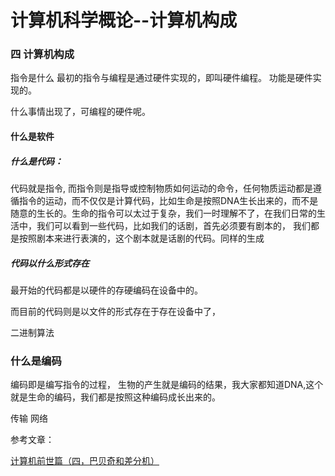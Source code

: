 # 计算机科学概论--计算机构成


### 四 计算机构成


指令是什么
   最初的指令与编程是通过硬件实现的，即叫硬件编程。
   功能是硬件实现的。
   
什么事情出现了，可编程的硬件呢。



#### 什么是软件



##### 什么是代码：
   代码就是指令, 而指令则是指导或控制物质如何运动的命令，任何物质运动都是遵循指令的运动，而不仅仅是计算代码，比如生命是按照DNA生长出来的，而不是随意的生长的。生命的指令可以太过于复杂，我们一时理解不了，在我们日常的生活中，我们可以看到一些代码，比如我们的话剧，首先必须要有剧本的， 我们都是按照剧本来进行表演的，这个剧本就是话剧的代码。同样的生成

##### 代码以什么形式存在
   
  最开始的代码都是以硬件的存硬编码在设备中的。
  
 而目前的代码则是以文件的形式存在于存在设备中了，
   
   
   二进制算法


### 什么是编码

编码即是编写指令的过程， 生物的产生就是编码的结果，我大家都知道DNA,这个就是生命的编码，我们都是按照这种编码成长出来的。



传输  网络



参考文章：

[计算机前世篇（四，巴贝奇和差分机）](http://www.flickering.cn/%E5%85%AB%E5%8D%A6%E5%A4%A9%E5%9C%B0/2015/03/%E8%AE%A1%E7%AE%97%E6%9C%BA%E5%89%8D%E4%B8%96%E7%AF%87%EF%BC%88%E5%9B%9B%EF%BC%8C%E5%B7%B4%E8%B4%9D%E5%A5%87%E5%92%8C%E5%B7%AE%E5%88%86%E6%9C%BA%EF%BC%89/)

